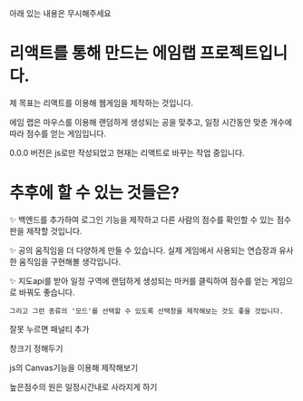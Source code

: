 아래 있는 내용은 무시해주세요

# 리액트를 통해 만드는 에임랩 프로젝트입니다.

제 목표는 리액트를 이용해 웹게임을 제작하는 것입니다. 

에임 랩은 마우스를 이용해 랜덤하게 생성되는 공을 맞추고, 일정 시간동안 맞춘 개수에 따라 점수를 얻는 게임입니다.



0.0.0 버전은 js로만 작성되었고 현재는 리액트로 바꾸는 작업 중입니다.

# 추후에 할 수 있는 것들은?

✨ 백엔드를 추가하여 로그인 기능을 제작하고 다른 사람의 점수를 확인할 수 있는 점수판을 제작할 것입니다.

✨ 공의 움직임을 더 다양하게 만들 수 있습니다. 실제 게임에서 사용되는 연습장과 유사한 움직임을 구현해볼 생각입니다.

✨ 지도api를 받아 일정 구역에 랜덤하게 생성되는 마커를 클릭하여 점수를 얻는 게임으로 바꿔도 좋습니다.

    그리고 그런 종류의 '모드'를 선택할 수 있도록 선택창을 제작해보는 것도 좋을 것입니다.

잘못 누르면 패널티 추가

창크기 정해두기

js의 Canvas기능을 이용해 제작해보기

높은점수의 원은 일정시간내로 사라지게 하기

